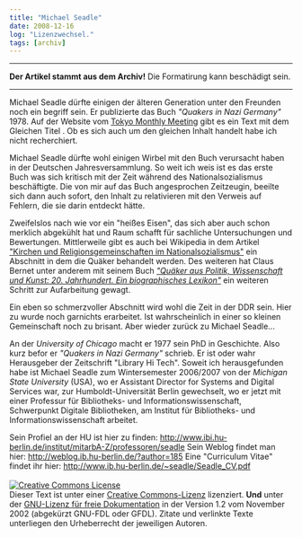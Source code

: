 ```yaml
---
title: "Michael Seadle"
date: 2008-12-16
log: "Lizenzwechsel."
tags: [archiv]
---
```

<hr><b>Der Artikel stammt aus dem Archiv!</b> Die Formatirung kann beschädigt sein.<hr>
Michael Seadle dürfte einigen der älteren Generation unter den Freunden noch ein begriff sein. Er publizierte das Buch <i>"Quakers in Nazi Germany"</i> 1978. Auf der Website vom <a href="http://www2.gol.com/users/quakers/quakers_in_nazi_germany.htm">Tokyo Monthly Meeting</a> gibt es ein Text mit dem Gleichen Titel . Ob es sich auch um den gleichen Inhalt handelt habe ich nicht recherchiert.

Michael Seadle dürfte wohl einigen Wirbel mit den Buch verursacht haben in der Deutschen Jahresversammlung. So weit ich weis ist es das erste Buch was sich kritisch mit der Zeit während des Nationalsozialismus beschäftigte. Die von mir auf das Buch angesprochen Zeitzeugin, beeilte sich dann auch sofort, den Inhalt zu relativieren mit den Verweis auf Fehlern, die sie darin entdeckt hätte. 

Zweifelslos nach wie vor ein "heißes Eisen", das sich aber auch schon merklich abgekühlt hat und Raum schafft für sachliche Untersuchungen und Bewertungen. Mittlerweile gibt es auch bei Wikipedia in dem Artikel <a href="http://de.wikipedia.org/wiki/Kirchen_und_Religionsgemeinschaften_im_Nationalsozialismus#Religi.C3.B6se_Gesellschaft_der_Freunde_.28Qu.C3.A4ker.29">"Kirchen und Religionsgemeinschaften im Nationalsozialismus"</a> ein Abschnitt in dem die Quäker behandelt werden. Des weiteren hat Claus Bernet unter anderem mit seinem Buch <a href="http://www.the-independent-friend.de/?q=node/18"><i>"Quäker aus Politik, Wissenschaft und Kunst: 20. Jahrhundert. Ein biographisches Lexikon"</i></a> ein weiteren Schritt zur Aufarbeitung gewagt. 

Ein eben so schmerzvoller Abschnitt wird wohl die Zeit in der DDR sein. Hier zu wurde noch garnichts erarbeitet. Ist wahrscheinlich in einer so kleinen Gemeinschaft noch zu brisant. Aber wieder zurück zu Michael Seadle...

An der <i>University of Chicago</i> macht er 1977 sein PhD in Geschichte. Also kurz befor er <i>"Quakers in Nazi Germany"</i> schrieb. Er ist oder wahr Herausgeber der Zeitschrift "Library Hi Tech". Soweit ich herausgefunden habe ist Michael Seadle zum Wintersemester 2006/2007 von der <i>Michigan State University</i> (USA), wo er Assistant Director for Systems and Digital Services war, zur Humboldt-Universität Berlin gewechselt, wo er jetzt mit einer Professur für Bibliotheks- und Informationswissenschaft, Schwerpunkt Digitale Bibliotheken, am Institut für Bibliotheks- und Informationswissenschaft arbeitet. 

Sein Profiel an der HU ist hier zu finden: 
http://www.ibi.hu-berlin.de/institut/mitarbA-Z/professoren/seadle
Sein Weblog findet man hier:
http://weblog.ib.hu-berlin.de/?author=185
Eine "Curriculum Vitae" findet ihr hier:
http://www.ib.hu-berlin.de/~seadle/Seadle_CV.pdf
<br>
<br>
<a rel="license" href="http://creativecommons.org/licenses/by-sa/3.0/de/"><img alt="Creative Commons License" style="border-width:0" src="http://i.creativecommons.org/l/by-sa/3.0/de/88x31.png" /></a><br />Dieser <span xmlns:dc="http://purl.org/dc/elements/1.1/" href="http://purl.org/dc/dcmitype/Text" rel="dc:type">Text</span> ist unter einer <a rel="license" href="http://creativecommons.org/licenses/by-sa/3.0/de/">Creative Commons-Lizenz</a> lizenziert. <b>Und</b> unter der <a href="http://de.wikipedia.org/wiki/GFDL">GNU-Lizenz für freie Dokumentation</a> in der Version 1.2 vom November 2002 (abgekürzt GNU-FDL oder GFDL). Zitate und verlinkte Texte unterliegen den Urheberrecht der jeweiligen Autoren.
